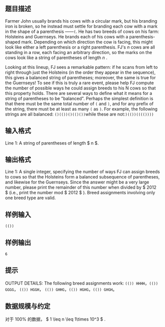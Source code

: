 ## 题目描述

Farmer John usually brands his cows with a circular mark, but his branding iron is broken, so he instead must settle for branding each cow with a mark in the shape of a parenthesis ——```(```. He has two breeds of cows on his farm: Holsteins and Guernseys. He brands each of his cows with a parenthesis-shaped mark. Depending on which direction the cow is facing, this might look like either a left parenthesis or a right parenthesis. FJ's $n$ cows are all standing in a row, each facing an arbitrary direction, so the marks on the cows look like a string of parentheses of length  $n$ .

Looking at this lineup, FJ sees a remarkable pattern: if he scans from left to right through just the Holsteins (in the order they appear in the sequence), this gives a balanced string of parentheses; moreover, the same is true for the Guernseys! To see if this is truly a rare event, please help FJ compute the number of possible ways he could assign breeds to his N cows so that this property holds. There are several ways to define what it means for a string of parentheses to be "balanced". Perhaps the simplest definition is that there must be the same total number of ```(``` and ```)```, and for any prefix of the string, there must be at least as many ```(``` as ```)```. For example, the following strings are all balanced: ```()(())()(()())```while these are not:```)(())(((())))```

## 输入格式

Line 1: A string of parentheses of length  $ n $.

## 输出格式

Line 1: A single integer, specifying the number of ways FJ can assign breeds to cows so that the Holsteins form a balanced subsequence of parentheses, and likewise for the Guernseys. Since the answer might be a very large number, please print the remainder of this number when divided by  $ 2012 $  (i.e., print the number mod  $ 2012 $ ). Breed assignments involving only one breed type are valid.

## 样例输入

```
(())
```

## 样例输出

```
6
```

## 提示

OUTPUT DETAILS: The following breed assignments work: ```(()) HHHH```，```(()) GGGG```， ```(()) HGGH```， ```(()) GHHG```，```(()) HGHG```，```(()) GHGH```。

## 数据规模与约定

对于 $100\%$ 的数据， $ 1 \leq n \leq 1\times 10^3 $ .


